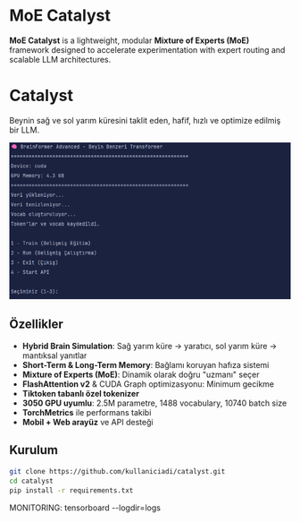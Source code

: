 # MoE Catalyst

**MoE Catalyst** is a lightweight, modular **Mixture of Experts (MoE)** framework designed to accelerate experimentation with expert routing and scalable LLM architectures.

# Catalyst
Beynin sağ ve sol yarım küresini taklit eden, hafif, hızlı ve optimize edilmiş bir LLM.

![MoECatalyst](moecatalyst.png)

## Özellikler
- **Hybrid Brain Simulation**: Sağ yarım küre → yaratıcı, sol yarım küre → mantıksal yanıtlar
- **Short-Term & Long-Term Memory**: Bağlamı koruyan hafıza sistemi
- **Mixture of Experts (MoE)**: Dinamik olarak doğru "uzmanı" seçer
- **FlashAttention v2** & CUDA Graph optimizasyonu: Minimum gecikme
- **Tiktoken tabanlı özel tokenizer**
- **3050 GPU uyumlu**: 2.5M parametre, 1488 vocabulary, 10740 batch size
- **TorchMetrics** ile performans takibi
- **Mobil + Web arayüz** ve API desteği

## Kurulum
```bash
git clone https://github.com/kullaniciadi/catalyst.git
cd catalyst
pip install -r requirements.txt
```

MONITORING: tensorboard --logdir=logs

